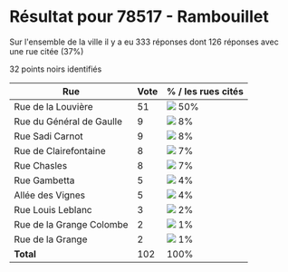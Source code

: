 # Résultat pour 78517 - Rambouillet

Sur l'ensemble de la ville il y a eu 333 réponses dont 126 réponses avec une rue citée (37%)

32 points noirs identifiés

| Rue | Vote | % / les rues cités|
|-----|------|-------------------|
| Rue de la Louvière | 51 | <img src="../../img/bar_50.gif" />&nbsp;50%|
| Rue du Général de Gaulle | 9 | <img src="../../img/bar_8.gif" />&nbsp;8%|
| Rue Sadi Carnot | 9 | <img src="../../img/bar_8.gif" />&nbsp;8%|
| Rue de Clairefontaine | 8 | <img src="../../img/bar_7.gif" />&nbsp;7%|
| Rue Chasles | 8 | <img src="../../img/bar_7.gif" />&nbsp;7%|
| Rue Gambetta | 5 | <img src="../../img/bar_4.gif" />&nbsp;4%|
| Allée des Vignes | 5 | <img src="../../img/bar_4.gif" />&nbsp;4%|
| Rue Louis Leblanc | 3 | <img src="../../img/bar_2.gif" />&nbsp;2%|
| Rue de la Grange Colombe | 2 | <img src="../../img/bar_1.gif" />&nbsp;1%|
| Rue de la Grange | 2 | <img src="../../img/bar_1.gif" />&nbsp;1%|
| **Total** | 102 | 100%|
